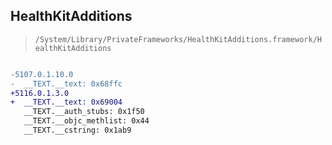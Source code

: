 ## HealthKitAdditions

> `/System/Library/PrivateFrameworks/HealthKitAdditions.framework/HealthKitAdditions`

```diff

-5107.0.1.10.0
-  __TEXT.__text: 0x68ffc
+5116.0.1.3.0
+  __TEXT.__text: 0x69004
   __TEXT.__auth_stubs: 0x1f50
   __TEXT.__objc_methlist: 0x44
   __TEXT.__cstring: 0x1ab9

```
